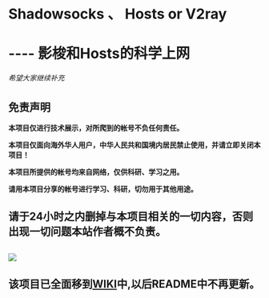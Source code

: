 # Shadowsocks 、 Hosts or V2ray

# ---- 影梭和Hosts的科学上网

###### 希望大家继续补充

## 免责声明

**本项目仅进行技术展示，对所爬到的帐号不负任何责任。**

**本项目仅面向海外华人用户，中华人民共和国境内居民禁止使用，并请立即关闭本项目！**

**本项目所提供的帐号均来自网络，仅供科研、学习之用。**

**请用本项目分享的帐号进行学习、科研，切勿用于其他用途。**

## **请于24小时之内删掉与本项目相关的一切内容，否则出现一切问题本站作者概不负责。**

## ![](https://i.imgur.com/upTVEr3.gif)

## 该项目已全面移到[WIKI](https://github.com/lovelyyoshino/Shadowsocks-Hosts-or-V2ray/wiki)中,以后README中不再更新。
